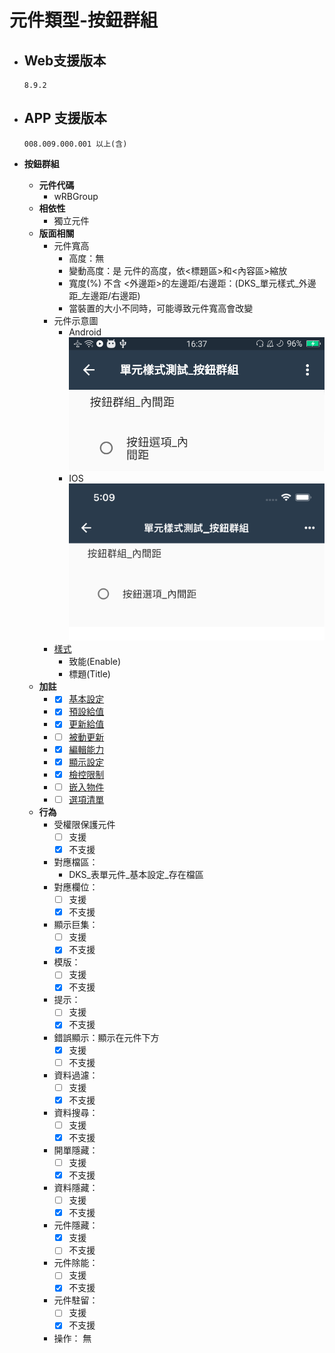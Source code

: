 # 元件類型-按鈕群組

* ## Web支援版本
  
      8.9.2

* ## APP 支援版本

      008.009.000.001 以上(含)

* __按鈕群組__
  * __元件代碼__
    * wRBGroup
  * __相依性__
    * 獨立元件
  * __版面相關__
    * 元件寬高
      * 高度：無
      * 變動高度：是
            元件的高度，依<標題區>和<內容區>縮放
      * 寬度(%)
        不含 <外邊距>的左邊距/右邊距：(DKS_單元樣式_外邊距_左邊距/右邊距)
      * 當裝置的大小不同時，可能導致元件寬高會改變
    * 元件示意圖
      * Android
          ![image](./image/android/componentRadioGroupEditing.png)
      * IOS
          ![image](./image/ios/componentRadioGroupEditing.png)
    * [樣式](../general/style)
      * 致能(Enable)
      * 標題(Title)
  * __加註__
    * - [x] [基本設定](../Addition/Component/basicSettings)
    * - [x] [預設給值](../Addition/Component/defaultValue)
    * - [x] [更新給值](../Addition/Component/updateValue)
    * - [ ] [被動更新](../Addition/Component/passiveUpdate)
    * - [x] [編輯能力](../Addition/Component/editing)
    * - [x] [顯示設定](../Addition/Component/display)
    * - [x] [檢控限制](../Addition/Component/prosecutionRestrictions)
    * - [ ] [嵌入物件](../Addition/Component/embedded)
    * - [ ] [選項清單](../Addition/Component/optionalList)
  * __行為__
    * 受權限保護元件
      - [ ] 支援
      - [x] 不支援
    * 對應檔區：
      * DKS_表單元件_基本設定_存在檔區
    * 對應欄位：
      - [ ] 支援
      - [x] 不支援
    * 顯示巨集：
      - [ ] 支援
      - [x] 不支援
    * 模版：
      - [ ] 支援
      - [x] 不支援
    * 提示：
      - [ ] 支援
      - [x] 不支援
    * 錯誤顯示：顯示在元件下方
      - [x] 支援
      - [ ] 不支援
    * 資料過濾：
      - [ ] 支援
      - [x] 不支援
    * 資料搜尋：
      - [ ] 支援
      - [x] 不支援
    * 開單隱藏：
      - [ ] 支援
      - [x] 不支援
    * 資料隱藏：
      - [ ] 支援
      - [x] 不支援
    * 元件隱藏：
      - [x] 支援
      - [ ] 不支援
    * 元件除能：
      - [ ] 支援
      - [x] 不支援
    * 元件駐留：
      - [ ] 支援
      - [x] 不支援
    * 操作：
          無